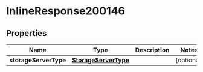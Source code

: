 

# InlineResponse200146

## Properties

Name | Type | Description | Notes
------------ | ------------- | ------------- | -------------
**storageServerType** | [**StorageServerType**](StorageServerType.md) |  |  [optional]



